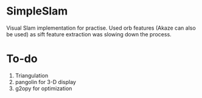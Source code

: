 # SimpleSlam
Visual Slam implementation for practise. Used orb features (Akaze can also be used) as sift feature extraction was slowing down the process.

# To-do
1. Triangulation
2. pangolin for 3-D display
3. g2opy for optimization
